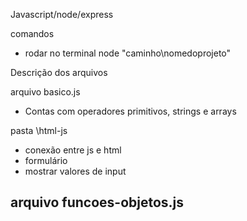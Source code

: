 Javascript/node/express

comandos
- rodar no terminal node "caminho\nomedoprojeto"

Descrição dos arquivos

arquivo basico.js
- Contas com operadores primitivos, strings e arrays

pasta \html-js
- conexão entre js e html
- formulário
- mostrar valores de input

arquivo funcoes-objetos.js
- 